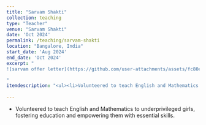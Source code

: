 ```yaml
---
title: "Sarvam Shakti"
collection: teaching
type: "Teacher"
venue: "Sarvam Shakti"
date: 'Oct 2024'
permalink: /teaching/sarvam-shakti
location: "Bangalore, India"
start_date: 'Aug 2024'
end_date: 'Oct 2024'
excerpt: "
![sarvam offer letter](https://github.com/user-attachments/assets/fc80e410-0796-42a4-9542-4c71d0f197f9)

"
itemdescription: "<ul><li>Volunteered to teach English and Mathematics to underprivileged girls, fostering education and empowering them with essential skills.</li></ul>"
  
---
```


  * Volunteered to teach English and Mathematics to underprivileged girls, fostering education and empowering them with essential skills.

